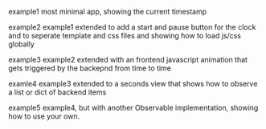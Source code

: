 example1
    most minimal app, showing the current timestamp

example2
    example1 extended to add a start and pause button for the clock
    and to seperate template and css files and showing how to load js/css globally

example3
    example2 extended with an frontend javascript animation that gets triggered 
    by the backepnd from time to time
    
examle4
   example3 extended to a seconds view that shows how to observe a list or dict of backend items
   
example5
   example4, but with another Observable implementation, showing how to use your own.
   
   
   
   